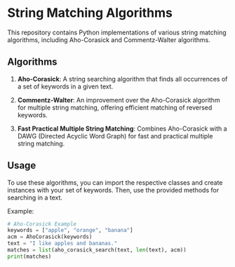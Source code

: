 # String Matching Algorithms

This repository contains Python implementations of various string matching algorithms, including Aho-Corasick and Commentz-Walter algorithms.

## Algorithms

1. **Aho-Corasick**: A string searching algorithm that finds all occurrences of a set of keywords in a given text.

2. **Commentz-Walter**: An improvement over the Aho-Corasick algorithm for multiple string matching, offering efficient matching of reversed keywords.

3. **Fast Practical Multiple String Matching**: Combines Aho-Corasick with a DAWG (Directed Acyclic Word Graph) for fast and practical multiple string matching.

## Usage

To use these algorithms, you can import the respective classes and create instances with your set of keywords. Then, use the provided methods for searching in a text.

Example:

```python
# Aho-Corasick Example
keywords = ["apple", "orange", "banana"]
acm = AhoCorasick(keywords)
text = "I like apples and bananas."
matches = list(aho_corasick_search(text, len(text), acm))
print(matches)
